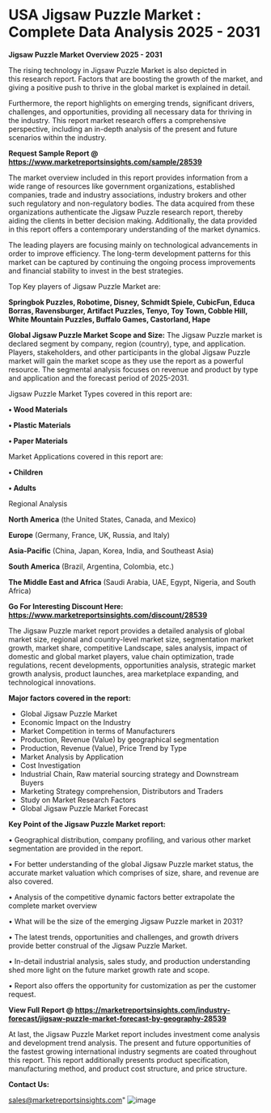 # USA Jigsaw Puzzle Market : Complete Data Analysis 2025 - 2031

<Strong> Jigsaw Puzzle Market Overview 2025 - 2031</strong>

The rising technology in Jigsaw Puzzle Market is also depicted in this research report. Factors that are boosting the growth of the market, and giving a positive push to thrive in the global market is explained in detail.

Furthermore, the report highlights on emerging trends, significant drivers, challenges, and opportunities, providing all necessary data for thriving in the industry. This report market research offers a comprehensive perspective, including an in-depth analysis of the present and future scenarios within the industry.

<strong>Request Sample Report @ <a href=https://www.marketreportsinsights.com/sample/28539>https://www.marketreportsinsights.com/sample/28539</a></strong>

The market overview included in this report provides information from a wide range of resources like government organizations, established companies, trade and industry associations, industry brokers and other such regulatory and non-regulatory bodies. The data acquired from these organizations authenticate the Jigsaw Puzzle research report, thereby aiding the clients in better decision making. Additionally, the data provided in this report offers a contemporary understanding of the market dynamics.

The leading players are focusing mainly on technological advancements in order to improve efficiency. The long-term development patterns for this market can be captured by continuing the ongoing process improvements and financial stability to invest in the best strategies.

Top Key players of Jigsaw Puzzle Market are:

<strong>Springbok Puzzles, Robotime, Disney, Schmidt Spiele, CubicFun, Educa Borras, Ravensburger, Artifact Puzzles, Tenyo, Toy Town, Cobble Hill, White Mountain Puzzles, Buffalo Games, Castorland, Hape</strong>

<strong><b>Global Jigsaw Puzzle Market Scope and Size:</b></strong>
The Jigsaw Puzzle market is declared segment by company, region (country), type, and application. Players, stakeholders, and other participants in the global Jigsaw Puzzle market will gain the market scope as they use the report as a powerful resource. The segmental analysis focuses on revenue and product by type and application and the forecast period of 2025-2031.

Jigsaw Puzzle Market Types covered in this report are:

<strong>• Wood Materials

• Plastic Materials

• Paper Materials</strong>

Market Applications covered in this report are:

<strong>• Children

• Adults</strong> 

Regional Analysis

<strong>North America</strong> (the United States, Canada, and Mexico)

<strong>Europe</strong> (Germany, France, UK, Russia, and Italy)

<strong>Asia-Pacific</strong> (China, Japan, Korea, India, and Southeast Asia)

<strong>South America</strong> (Brazil, Argentina, Colombia, etc.)

<strong>The Middle East and Africa</strong> (Saudi Arabia, UAE, Egypt, Nigeria, and South Africa)

<strong>Go For Interesting Discount Here: <a href=https://www.marketreportsinsights.com/discount/28539>https://www.marketreportsinsights.com/discount/28539</a></strong>

The Jigsaw Puzzle market report provides a detailed analysis of global market size, regional and country-level market size, segmentation market growth, market share, competitive Landscape, sales analysis, impact of domestic and global market players, value chain optimization, trade regulations, recent developments, opportunities analysis, strategic market growth analysis, product launches, area marketplace expanding, and technological innovations.

<strong><b>Major factors covered in the report:</b></strong>
<ul>
  <li>Global Jigsaw Puzzle Market </li>
  <li>Economic Impact on the Industry</li>
  <li>Market Competition in terms of Manufacturers</li>
  <li>Production, Revenue (Value) by geographical segmentation</li>
  <li>Production, Revenue (Value), Price Trend by Type</li>
  <li>Market Analysis by Application</li>
  <li>Cost Investigation</li>
  <li>Industrial Chain, Raw material sourcing strategy and Downstream Buyers</li>
  <li>Marketing Strategy comprehension, Distributors and Traders</li>
  <li>Study on Market Research Factors</li>
  <li>Global Jigsaw Puzzle Market Forecast</li>
</ul>

<strong><b>Key Point of the Jigsaw Puzzle Market report:</b></strong>

• Geographical distribution, company profiling, and various other market segmentation are provided in the report.

• For better understanding of the global Jigsaw Puzzle market status, the accurate market valuation which comprises of size, share, and revenue are also covered.

• Analysis of the competitive dynamic factors better extrapolate the complete market overview

• What will be the size of the emerging Jigsaw Puzzle market in 2031?

• The latest trends, opportunities and challenges, and growth drivers provide better construal of the Jigsaw Puzzle Market.

• In-detail industrial analysis, sales study, and production understanding shed more light on the future market growth rate and scope.

• Report also offers the opportunity for customization as per the customer request.

<strong><b>View Full Report @ <a href=https://marketreportsinsights.com/industry-forecast/jigsaw-puzzle-market-forecast-by-geography-28539>https://marketreportsinsights.com/industry-forecast/jigsaw-puzzle-market-forecast-by-geography-28539</a></b></strong>


At last, the Jigsaw Puzzle Market report includes investment come analysis and development trend analysis. The present and future opportunities of the fastest growing international industry segments are coated throughout this report. This report additionally presents product specification, manufacturing method, and product cost structure, and price structure.

<strong>Contact Us:</strong>

sales@marketreportsinsights.com"
![image](https://github.com/user-attachments/assets/d4edf450-643f-451c-bf81-207e4c666a33)
